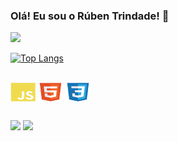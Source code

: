 ### Olá! Eu sou o Rúben Trindade! 👋


<picture>
<source 
  srcset="https://github-readme-stats.vercel.app/api?username=rubentrindade&show_icons=true&theme=true"
  media="(prefers-color-scheme: dark)"
/>
<source
  srcset="https://github-readme-stats.vercel.app/api?username=rubentrindade&show_icons=true"
  media="(prefers-color-scheme: light), (prefers-color-scheme: no-preference)"
/>
<img src="https://github-readme-stats.vercel.app/api?username=rubentrindade&show_icons=true" />
</picture>





[![Top Langs](https://github-readme-stats.vercel.app/api/top-langs/?username=rubentrindade&layout=compact)](https://github.com/rubentrindade/github-readme-stats)

<div style="display: inline_block"><br>
  <img align="center" alt="Rafa-Js" height="30" width="40" src="https://raw.githubusercontent.com/devicons/devicon/master/icons/javascript/javascript-plain.svg">
  <img align="center" alt="Rafa-HTML" height="30" width="40" src="https://raw.githubusercontent.com/devicons/devicon/master/icons/html5/html5-original.svg">
  <img align="center" alt="Rafa-CSS" height="30" width="40" src="https://raw.githubusercontent.com/devicons/devicon/master/icons/css3/css3-original.svg">
  </div>
  
  ##
  
  <div>
   <a href = "mailto:rubentrindade34@gmail.com"><img src="https://img.shields.io/badge/-Gmail-%23333?style=for-the-badge&logo=gmail&logoColor=white" target="_blank"></a>
  <a href="https://www.linkedin.com/in/r%C3%BAben-trindade-rocha-583272138?lipi=urn%3Ali%3Apage%3Ad_flagship3_profile_view_base_contact_details%3BBSSLDuF1RyO7lRoOiPBmuQ%3D%3D" target="_blank"><img src="https://img.shields.io/badge/-LinkedIn-%230077B5?style=for-the-badge&logo=linkedin&logoColor=white" target="_blank"></a> 
  </div>

##





